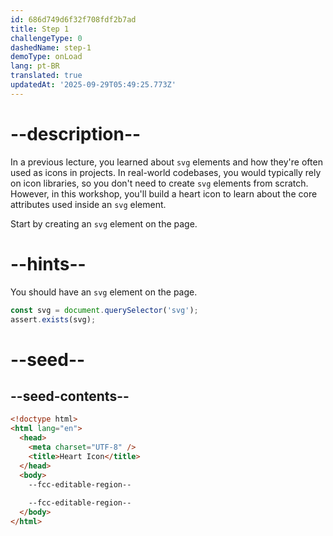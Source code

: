 ```yaml
---
id: 686d749d6f32f708fdf2b7ad
title: Step 1
challengeType: 0
dashedName: step-1
demoType: onLoad
lang: pt-BR
translated: true
updatedAt: '2025-09-29T05:49:25.773Z'
---
```


# --description--

In a previous lecture, you learned about `svg` elements and how they're often used as icons in projects. In real-world codebases, you would typically rely on icon libraries, so you don't need to create `svg` elements from scratch. However, in this workshop, you'll build a heart icon to learn about the core attributes used inside an `svg` element.

Start by creating an `svg` element on the page.

# --hints--

You should have an `svg` element on the page.

```js
const svg = document.querySelector('svg');
assert.exists(svg);
```

# --seed--

## --seed-contents--

```html
<!doctype html>
<html lang="en">
  <head>
    <meta charset="UTF-8" />
    <title>Heart Icon</title>
  </head>
  <body>
    --fcc-editable-region-- 
    
    --fcc-editable-region--
  </body>
</html>
```
